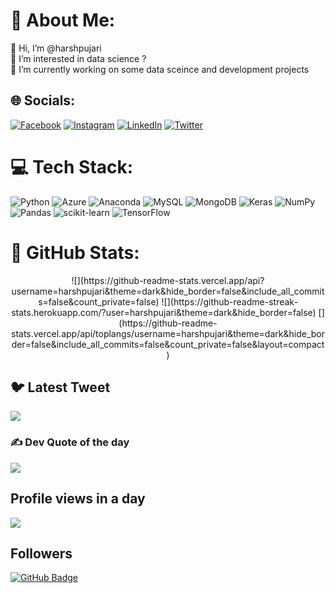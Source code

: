 # 💫 About Me:
👋 Hi, I’m @harshpujari<br>
👀 I’m interested in data science ?<br>
🌱 I’m currently working on some data sceince and development projects


## 🌐 Socials:
[![Facebook](https://img.shields.io/badge/Facebook-%231877F2.svg?logo=Facebook&logoColor=white)](https://facebook.com/harshpujari1999)
[![Instagram](https://img.shields.io/badge/Instagram-%23E4405F.svg?logo=Instagram&logoColor=white)](https://instagram.com/harsh_pujari)
[![LinkedIn](https://img.shields.io/badge/LinkedIn-%230077B5.svg?logo=linkedin&logoColor=white)](https://linkedin.com/in/harshpujari)
[![Twitter](https://img.shields.io/badge/Twitter-%231DA1F2.svg?logo=Twitter&logoColor=white)](https://twitter.com/harsh_pujari) 

# 💻 Tech Stack:
![Python](https://img.shields.io/badge/python-3670A0?style=flat&logo=python&logoColor=ffdd54)
![Azure](https://img.shields.io/badge/azure-%230072C6.svg?style=flat&logo=azure-devops&logoColor=white)
![Anaconda](https://img.shields.io/badge/Anaconda-%2344A833.svg?style=flat&logo=anaconda&logoColor=white)
![MySQL](https://img.shields.io/badge/mysql-%2300f.svg?style=flat&logo=mysql&logoColor=white)
![MongoDB](https://img.shields.io/badge/MongoDB-%234ea94b.svg?style=flat&logo=mongodb&logoColor=white)
![Keras](https://img.shields.io/badge/Keras-%23D00000.svg?style=flat&logo=Keras&logoColor=white)
![NumPy](https://img.shields.io/badge/numpy-%23013243.svg?style=flat&logo=numpy&logoColor=white)
![Pandas](https://img.shields.io/badge/pandas-%23150458.svg?style=flat&logo=pandas&logoColor=white)
![scikit-learn](https://img.shields.io/badge/scikit--learn-%23F7931E.svg?style=flat&logo=scikit-learn&logoColor=white)
![TensorFlow](https://img.shields.io/badge/TensorFlow-%23FF6F00.svg?style=flat&logo=TensorFlow&logoColor=white)

# 📍 GitHub Stats:
<p align="center">
  ![](https://github-readme-stats.vercel.app/api?username=harshpujari&theme=dark&hide_border=false&include_all_commits=false&count_private=false)
  ![](https://github-readme-streak-stats.herokuapp.com/?user=harshpujari&theme=dark&hide_border=false)
  [](https://github-readme-stats.vercel.app/api/toplangs/username=harshpujari&theme=dark&hide_border=false&include_all_commits=false&count_private=false&layout=compact)
</p>


## 🐦 Latest Tweet
[![](https://gtce.itsvg.in/api?username=harsh_pujari)](https://github.com/VishwaGauravIn/github-twitter-card-embed)

### ✍️ Dev Quote of the day 
![](https://quotes-github-readme.vercel.app/api?type=horizontal&theme=dark)

## Profile views in a day
[![](https://visitcount.itsvg.in/api?id=harshpujari&icon=2&color=0)](https://visitcount.itsvg.in)

## Followers
<a href="https://github.com/harshpujari?tab=followers"><img src="https://img.shields.io/github/followers/harshpujari?label=Followers&style=social" alt="GitHub Badge"></a>

<!---
harshpujari/harshpujari is a ✨ special ✨ repository because its `README.md` (this file) appears on your GitHub profile.
You can click the Preview link to take a look at your changes.
--->
